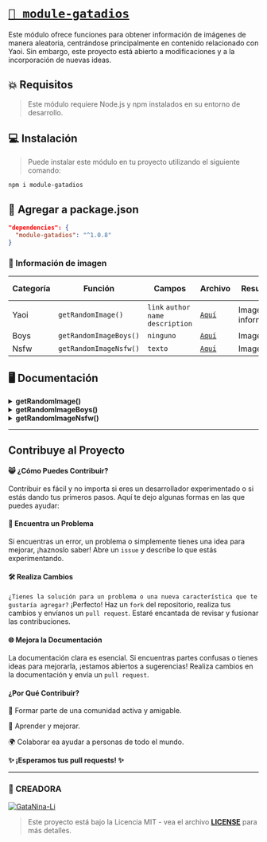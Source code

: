 # [`🌱 module-gatadios`](https://www.npmjs.com/package/module-gatadios)

Este módulo ofrece funciones para obtener información de imágenes de manera aleatoria, centrándose principalmente en contenido relacionado con Yaoi. Sin embargo, este proyecto está abierto a modificaciones y a la incorporación de nuevas ideas.

## 💥 Requisitos
> Este módulo requiere Node.js y npm instalados en su entorno de desarrollo.

## 💻 Instalación
> Puede instalar este módulo en tu proyecto utilizando el siguiente comando:
```bash
npm i module-gatadios
```

## 📁 Agregar a package.json
```json
"dependencies": {
  "module-gatadios": "^1.0.8"
}
```

### 💫 Información de imagen
| Categoría | Función | Campos | Archivo | Resultado | Contenido (+18) |
|-----------|-----------|-----------|-----------|-----------|-----------|
| Yaoi | `getRandomImage()` | `link` `author` `name` `description` | [`Aquí`](https://github.com/GataNina-Li/module/blob/main/images/category/yaoi-info.json) | Imagen + información | ❌ |
| Boys | `getRandomImageBoys()` | `ninguno` | [`Aquí`](https://github.com/GataNina-Li/module/blob/main/folder_bl/boys.json) | Imagen | ❌ |
| Nsfw | `getRandomImageNsfw()` | `texto` | [`Aquí`](https://github.com/GataNina-Li/module/tree/main/nsfw) | Imagen | ✅ |
## 🖥️ Documentación 
<details>
<summary><b>getRandomImage()</b></summary>
<details>
<summary><b>Objeto JSON</b></summary>
  
```js
const yaoiImages = require('module-gatadios')

const resultJson = yaoiImages.getRandomImage()

const link = resultFields.link
const author = resultFields.author
const name = resultFields.name
const description = resultFields.description

console.log('Link: ', link)
console.log('Author: ', author)
console.log('Name: ', name)
console.log('Description: ', description)

```
> **NOTA:** Si el código arroja un error o advertencia, exponga el caso midiande un `issue.` Si cree saber la solución no dude hacer un `pull request.`
</details>

<details>
<summary><b>Cadena JSON</b></summary>
  
```js
const yaoiImages = require('module-gatadios')

const resultJson = yaoiImages.getRandomImage()
const jsonText = JSON.stringify(resultJson, null, 2)

console.log(jsonText)  
```
</details>
</details>

<details>
<summary><b>getRandomImageBoys()</b></summary>
  
```js
const getRandomImageBoys = require('module-gatadios')

const randomImage = getRandomImageBoys()

if (randomImage) {
console.log('Imagen aleatoria:', randomImage)
} else {
console.log('Error al obtener la imagen.')
}
```
</details>

<details>
<summary><b>getRandomImageNsfw()</b></summary>

<details>
<summary><b>Contenido disponible</b></summary>
  
- nsfwfoot, nsfwloli, nsfwass, nsfwbdsm, nsfwcum, nsfwero
</details>

```js
const getRandomImageNsfw = require('module-gatadios')
let keyword = 'nsfwfoot'
let randomImage = getRandomImageNsfw(keyword)
if (randomImage) {
console.log('Imagen aleatoria: ', randomImage)
} else {
console.log('No se pudo obtener una imagen aleatoria.')
}
```
</details>

-----

## Contribuye al Proyecto

#### 😸 ¿Cómo Puedes Contribuir?
Contribuir es fácil y no importa si eres un desarrollador experimentado o si estás dando tus primeros pasos. Aquí te dejo algunas formas en las que puedes ayudar:

#### 🤔 Encuentra un Problema
Si encuentras un error, un problema o simplemente tienes una idea para mejorar, ¡haznoslo saber! Abre un `issue` y describe lo que estás experimentando.

#### 🛠 Realiza Cambios
`¿Tienes la solución para un problema o una nueva característica que te gustaría agregar?` ¡Perfecto! Haz un `fork` del repositorio, realiza tus cambios y envíanos un `pull request`. Estaré encantada de revisar y fusionar las contribuciones.

#### 🌐 Mejora la Documentación
La documentación clara es esencial. Si encuentras partes confusas o tienes ideas para mejorarla, ¡estamos abiertos a sugerencias! Realiza cambios en la documentación y envía un `pull request`.

#### ¿Por Qué Contribuir?
🤝 Formar parte de una comunidad activa y amigable.

🚀 Aprender y mejorar.

🌍 Colaborar ea ayudar a personas de todo el mundo.

**✨ ¡Esperamos tus pull requests! ✨**

-----

### 🌟 CREADORA 
[![GataNina-Li](https://github.com/GataNina-Li.png?size=100)](https://github.com/GataNina-Li) 
> Este proyecto está bajo la Licencia MIT - vea el archivo **[LICENSE](LICENSE)** para más detalles.

